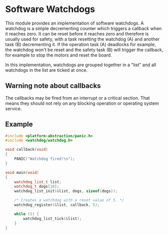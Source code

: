 # Software Watchdogs

This module provides an implementation of software watchdogs.
A watchdog is a simple decrementing counter which triggers a callback when it reaches zero.
It can be reset before it reaches zero and therefore is usually used for safety, with a task resetting the watchdog (A) and another task (B) decrementing it.
If the operation task (A) deadlocks for example, the watchdog won't be reset and the safety task (B) will trigger the callback, for example to stop the motors and reset the board.

In this implementation, watchdogs are grouped together in a "list" and all watchdogs in the list are ticked at once.

## Warning note about callbacks
The callbacks may be fired from an interrupt or a critical section.
That means they should not rely on any blocking operation or operating system service.

## Example

```cpp
#include <platform-abstraction/panic.h>
#include <watchdog/watchdog.h>

void callback(void)
{
    PANIC("Watchdog fired!\n");
}

void main(void)
{
    watchdog_list_t list;
    watchdog_t dogs[10];
    watchdog_list_init(&list, dogs, sizeof(dogs));

    /* Creates a watchdog with a reset value of 5. */
    watchdog_register(&list, callback, 5);

    while (1) {
        watchdog_list_tick(&list);
    }
}
```


